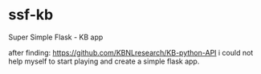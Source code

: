 # ssf-kb
Super Simple Flask - KB app

after finding: https://github.com/KBNLresearch/KB-python-API i could not help myself to start playing and create a simple flask app.
